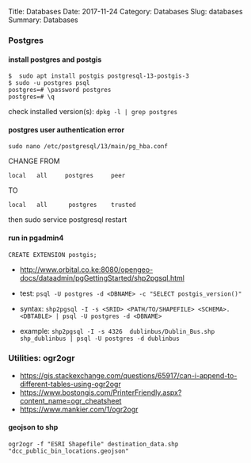 ﻿Title: Databases
Date: 2017-11-24
Category: Databases
Slug: databases
Summary: Databases


### Postgres

#### install postgres and postgis

```
$  sudo apt install postgis postgresql-13-postgis-3
$ sudo -u postgres psql
postgres=# \password postgres
postgres=# \q
```

check installed version(s): `dpkg -l | grep postgres`


#### postgres user authentication error

```sudo nano /etc/postgresql/13/main/pg_hba.conf```

CHANGE FROM

```local   all     postgres     peer```

TO

```local   all      postgres    trusted```

then 
sudo service postgresql restart


#### run in pgadmin4

```CREATE EXTENSION postgis;```


* http://www.orbital.co.ke:8080/opengeo-docs/dataadmin/pgGettingStarted/shp2pgsql.html

* test: `psql -U postgres -d <DBNAME> -c "SELECT postgis_version()"`

* syntax: `shp2pgsql -I -s <SRID> <PATH/TO/SHAPEFILE> <SCHEMA>.<DBTABLE> | psql -U postgres -d <DBNAME>`

* example: `shp2pgsql -I -s 4326  dublinbus/Dublin_Bus.shp  shp_dublinbus | psql -U postgres -d dublinbus`




### Utilities: ogr2ogr

* https://gis.stackexchange.com/questions/65917/can-i-append-to-different-tables-using-ogr2ogr
* https://www.bostongis.com/PrinterFriendly.aspx?content_name=ogr_cheatsheet
* https://www.mankier.com/1/ogr2ogr

#### geojson to shp

```ogr2ogr -f "ESRI Shapefile" destination_data.shp "dcc_public_bin_locations.geojson"```




